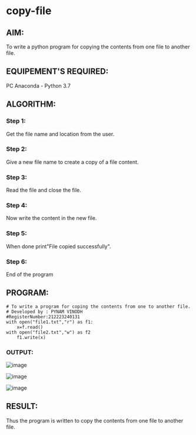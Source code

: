 # copy-file
## AIM:
To write a python program for copying the contents from one file to another file.
## EQUIPEMENT'S REQUIRED: 
PC
Anaconda - Python 3.7
## ALGORITHM: 

### Step 1: 
Get the file name and location from the user.
### Step 2: 
Give a new file name to create a copy of a file content.
### Step 3:
 Read the file and close the file.
### Step 4: 
Now write the content in the new file.
### Step 5:
 When done print"File copied successfully".
### Step 6: 
End of the program
## PROGRAM:
```
# To write a program for coping the contents from one to another file.
# Developed by : PYNAM VINODH
#RegisterNumber:212223240131
with open("file1.txt","r") as f1:
    x=f.read()
with open("file2.txt","w") as f2
    f1.write(x)
```

### OUTPUT:
![image](https://github.com/PYNAMVINODH/copy-file/assets/145742678/44e4a458-ceca-41e6-9f51-54da5edb33ef)

![image](https://github.com/PYNAMVINODH/copy-file/assets/145742678/15472557-ceb5-498f-9fed-ea5f9a982609)

![image](https://github.com/PYNAMVINODH/copy-file/assets/145742678/86a55bb1-40c1-41e0-9613-05fcb714701e)




## RESULT:
Thus the program is written to copy the contents from one file to another file.

